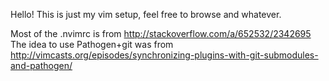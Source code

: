 Hello! This is just my vim setup, feel free to browse and whatever.

Most of the .nvimrc is from http://stackoverflow.com/a/652532/2342695
The idea to use Pathogen+git was from http://vimcasts.org/episodes/synchronizing-plugins-with-git-submodules-and-pathogen/
